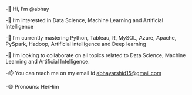 -👋 Hi, I’m @abhay

-👀 I’m interested in Data Science, Machine Learning and Artificial Intelligence

-🌱 I’m currently mastering Python, Tableau, R, MySQL, Azure, Apache, PySpark, Hadoop, Artificial intelligence and Deep learning

-💞️ I’m looking to collaborate on all topics related to Data Science, Machine Learning and Artificial Intelligence.

-📫 You can reach me on my email id abhayarshid15@gmail.com

-😄 Pronouns: He/Him


<!---
abhayyyyx/abhayyyyx is a ✨ special ✨ repository because its `README.md` (this file) appears on your GitHub profile.
You can click the Preview link to take a look at your changes.
--->
